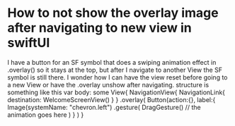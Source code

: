 
# How to not show the overlay image after navigating to new view in swiftUI

I have a button for an SF symbol that does a swiping animation effect in .overlay() so it stays at the top, but after I navigate to another View the SF symbol is still there. I wonder how I can have the view reset before going to a new View or have the .overlay unshow after navigating.
structure is something like this
    var body: some View{
      NavigationView{
         NavigationLink{
             destination: WelcomeScreenView()
         }
      }
      .overlay(
        Button(action:{}, label:{
           Image(systemName: "chevron.left")
             .gesture(
               DragGesture() 
               // the animation goes here
             )
        }
      )
    }



        